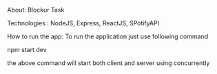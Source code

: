 About:
Blockur Task

Technologies :
NodeJS, Express, ReactJS, SPotifyAPI

How to run the app:
To run the application just use following command

npm start dev

the above command will start both client and server using concurrently


